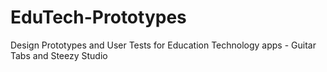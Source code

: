 # EduTech-Prototypes
Design Prototypes and User Tests for Education Technology apps - Guitar Tabs and Steezy Studio
